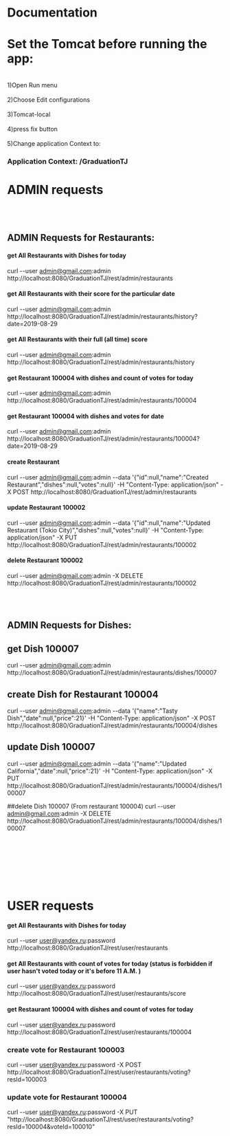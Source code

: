 # Documentation

# Set the Tomcat before running the app:
 <br>1)Open Run menu </br>
 <br>2)Choose Edit configurations</br>
 <br>3)Tomcat-local</br>
 <br>4)press fix button</br>
 <br>5)Change application Context to:</br>
 
 ### Application Context: /GraduationTJ
 



#                                   ADMIN requests

<br></br>

##                  ADMIN Requests for Restaurants:

#### get All Restaurants with Dishes for today
curl --user admin@gmail.com:admin http://localhost:8080/GraduationTJ/rest/admin/restaurants

#### get All Restaurants with their score for the particular date
curl --user admin@gmail.com:admin http://localhost:8080/GraduationTJ/rest/admin/restaurants/history?date=2019-08-29

#### get All Restaurants with their full (all time) score 
curl --user admin@gmail.com:admin http://localhost:8080/GraduationTJ/rest/admin/restaurants/history

#### get Restaurant 100004 with dishes and count of votes for today
curl --user admin@gmail.com:admin http://localhost:8080/GraduationTJ/rest/admin/restaurants/100004

#### get Restaurant 100004 with dishes and votes for date
curl --user admin@gmail.com:admin http://localhost:8080/GraduationTJ/rest/admin/restaurants/100004?date=2019-08-29

#### create Restaurant
curl --user admin@gmail.com:admin --data '{"id":null,"name":"Created Restaurant","dishes":null,"votes":null}' -H "Content-Type: application/json" -X POST http://localhost:8080/GraduationTJ/rest/admin/restaurants

#### update Restaurant 100002
curl --user admin@gmail.com:admin --data '{"id":null,"name":"Updated Restaurant (Tokio City)","dishes":null,"votes":null}' -H "Content-Type: application/json" -X PUT http://localhost:8080/GraduationTJ/rest/admin/restaurants/100002

#### delete Restaurant 100002
curl --user admin@gmail.com:admin -X DELETE http://localhost:8080/GraduationTJ/rest/admin/restaurants/100002

<br></br>

##                  ADMIN Requests for Dishes:

## get Dish 100007
curl --user admin@gmail.com:admin http://localhost:8080/GraduationTJ/rest/admin/restaurants/dishes/100007

## create Dish for Restaurant 100004
curl --user admin@gmail.com:admin --data '{"name":"Tasty Dish","date":null,"price":21}' -H "Content-Type: application/json" -X POST http://localhost:8080/GraduationTJ/rest/admin/restaurants/100004/dishes

## update Dish 100007
curl --user admin@gmail.com:admin --data '{"name":"Updated California","date":null,"price":21}' -H "Content-Type: application/json" -X PUT http://localhost:8080/GraduationTJ/rest/admin/restaurants/100004/dishes/100007

##delete Dish 100007 (From restaurant 100004)
curl --user admin@gmail.com:admin -X DELETE http://localhost:8080/GraduationTJ/rest/admin/restaurants/100004/dishes/100007

<br></br>
<br/></br>
<br/></br>
#                                   USER requests

#### get All Restaurants with Dishes for today
curl --user user@yandex.ru:password http://localhost:8080/GraduationTJ/rest/user/restaurants

#### get  All Restaurants with count of votes for today (status is forbidden if user hasn't voted today or it's before 11 A.M. )
curl --user user@yandex.ru:password http://localhost:8080/GraduationTJ/rest/user/restaurants/score

#### get Restaurant 100004 with dishes and count of votes for today 
curl --user user@yandex.ru:password http://localhost:8080/GraduationTJ/rest/user/restaurants/100004


### create vote for Restaurant 100003
curl --user user@yandex.ru:password -X POST http://localhost:8080/GraduationTJ/rest/user/restaurants/voting?resId=100003

### update vote for Restaurant 100004
curl --user user@yandex.ru:password -X PUT "http://localhost:8080/GraduationTJ/rest/user/restaurants/voting?resId=100004&voteId=100010"
